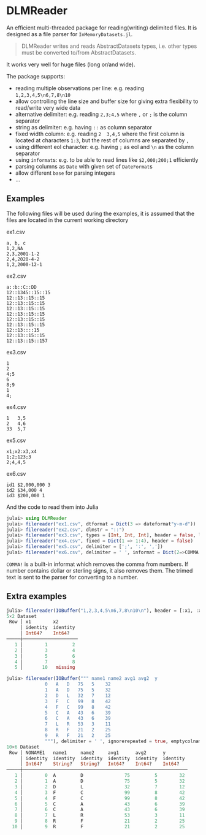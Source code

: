 # DLMReader

An efficient multi-threaded package for reading(writing) delimited files. It is designed as a file parser for `InMemoryDatasets.jl`.

> DLMReader writes and reads AbstractDatasets types, i.e. other types must be converted to/from AbstractDatasets.

It works very well for huge files (long or/and wide).

The package supports:

* reading multiple observations per line: e.g. reading `1,2,3,4,5\n6,7,8\n10`
* allow controlling the line size and buffer size for giving extra flexibility to read/write very wide data
* alternative delimiter: e.g. reading `2,3;4,5` where `,` or `;` is the column separator
* string as delimiter: e.g. having `::` as column separator
* fixed width column: e.g. reading `2  3,4,5` where the first column is located at characters `1:3`, but the rest of columns are separated by `,`
* using different eol character: e.g. having `;` as eol and `\n` as the column separator
* using `informat`s: e.g. to be able to read lines like `$2,000;200;1` efficiently
* parsing columns as `Date` with given set of `DateFormat`s
* allow different `base` for parsing integers
* ...

## Examples

The following files will be used during the examples, it is assumed that the files are located in the current working directory

ex1.csv
```text
a, b, c
1,2,NA
2,3,2001-1-2
2,4,2020-4-2
1,2,2000-12-1
```

ex2.csv
```text
a::b::C::DD
12::1345::15::15
12::13::15::15
12::13::15::15
12::13::15::15
12::13::15::15
12::13::15::15
12::13::15::15
12::13::::15
12::13::15::15
12::13::15::157
```

ex3.csv
```text
1
2
4;5
6
8;9
1
4;
```

ex4.csv
```text
1   3,5
2   4,6
33  5,7
```

ex5.csv
```text
x1;x2:x3,x4
1;2;123;3
2;4,4,5
```

ex6.csv
```text
id1 $2,000,000 3
id2 $34,000 4
id3 $200,000 1
```


And the code to read them into Julia

```julia
julai> using DLMReader
julai> filereader("ex1.csv", dtformat = Dict(3 => dateformat"y-m-d"))
julai> filereader("ex2.csv", dlmstr = "::")
julai> filereader("ex3.csv", types = [Int, Int, Int], header = false, linebreak = ';', delimiter = '\n')
julai> filereader("ex4.csv", fixed = Dict(1 => 1:4), header = false)
julai> filereader("ex5.csv", delimiter = [';', ':', ','])
julai> filereader("ex6.csv", delimiter = ' ', informat = Dict(2=>COMMA!), header = [:ID, :price, :quarter])
```

`COMMA!` is a built-in informat which removes the comma from numbers. If number contains dollar or sterling signs, it also removes them. The trimed text is sent to the parser for converting to a number.

## Extra examples

```julia
julia> filereader(IOBuffer("1,2,3,4,5\n6,7,8\n10\n"), header = [:x1, :x2], types = [Int, Int], multiple_obs = true, threads = false)
5×2 Dataset
 Row │ x1        x2       
     │ identity  identity
     │ Int64?    Int64?   
─────┼────────────────────
   1 │        1         2
   2 │        3         4
   3 │        5         6
   4 │        7         8
   5 │       10   missing

julia> filereader(IOBuffer(""" name1 name2 avg1 avg2  y
              0   A   D   75   5    32
              1   A   D   75   5    32
              2   D   L   32   7    12
              3   F   C   99   8    42
              4   F   C   99   8    42
              5   C   A   43   6    39
              6   C   A   43   6    39
              7   L   R   53   3    11
              8   R   F   21   2    25
              9   R   F   21   2    25
              """), delimiter = ' ', ignorerepeated = true, emptycolname = true)
10×6 Dataset
 Row │ NONAME1   name1     name2     avg1      avg2      y        
     │ identity  identity  identity  identity  identity  identity
     │ Int64?    String?   String?   Int64?    Int64?    Int64?   
─────┼────────────────────────────────────────────────────────────
   1 │        0  A         D               75         5        32
   2 │        1  A         D               75         5        32
   3 │        2  D         L               32         7        12
   4 │        3  F         C               99         8        42
   5 │        4  F         C               99         8        42
   6 │        5  C         A               43         6        39
   7 │        6  C         A               43         6        39
   8 │        7  L         R               53         3        11
   9 │        8  R         F               21         2        25
  10 │        9  R         F               21         2        25
```
